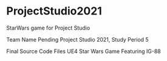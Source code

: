 # ProjectStudio2021
StarWars game for Project Studio

Team Name Pending
Project Studio 2021, Study Period 5

Final Source Code Files
UE4 Star Wars Game Featuring IG-88
